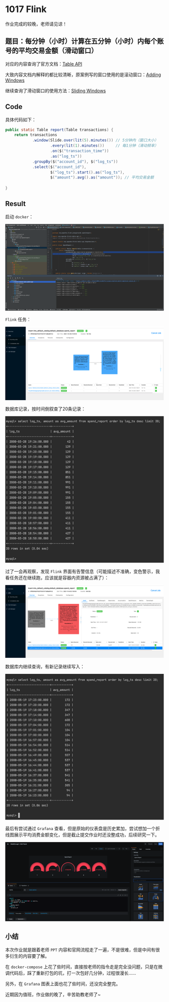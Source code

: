 # 1017 Flink

作业完成的较晚，老师请见谅！

## 题目：每分钟（小时）计算在五分钟（小时）内每个账号的平均交易金额（滑动窗口）

对应的内容查询了官方文档：[Table API](https://ci.apache.org/projects/flink/flink-docs-release-1.13/docs/try-flink/table_api/)

大致内容文档内解释的都比较清晰，原案例写的窗口使用的是滚动窗口：[Adding Windows](https://ci.apache.org/projects/flink/flink-docs-release-1.13/docs/try-flink/table_api/#adding-windows)

继续查询了滑动窗口的使用方法：[Sliding Windows](https://ci.apache.org/projects/flink/flink-docs-release-1.13/docs/dev/table/tableapi/#slide-sliding-windows)

## Code

具体代码如下：

``` Java
public static Table report(Table transactions) {
    return transactions
            .window(Slide.over(lit(5).minutes()) // 5分钟内（窗口大小）
                    .every(lit(1).minutes())     // 每1分钟（滑动频率）
                    .on($("transaction_time"))
                    .as("log_ts"))
            .groupBy($("account_id"), $("log_ts"))
            .select($("account_id"),
                    $("log_ts").start().as("log_ts"),
                    $("amount").avg().as("amount")); // 平均交易金额

}
```

## Result

启动 `docker`：

![启动docker](启动docker-compose.png)

`Flink` 任务：

![开始任务](开始任务.png)

数据库记录，按时间倒叙查了20条记录：

![查询结果](查询结果.png)

过了一会再观察，发现 `Flink` 界面有告警信息（可能描述不准确，变色警示，我看任务还在继续跑，应该就是容器内资源被占满了）：

![告警](告警.png)

数据库内继续查询，有新记录继续写入：

![继续查询](继续查询.png)

最后有尝试通过 `Grafana` 查看，但是原始的仪表盘是历史累加，尝试想加一个折线图展示平均消费金额变化，但是截止提交作业时还没整成功，后续研究一下。

![Grafana](Grafana.png)

## 小结

本次作业就是跟着老师 `PPT` 内容和官网流程走了一遍，不是很难，但是中间有很多衍生的内容要了解。

在 `docker-compose` 上花了些时间，直接按老师的指令走是完全没问题，只是在微调代码后，踩了重新打包的坑，打一次包好几分钟，过程很漫长……

另外，在 `Grafana` 图表上面也花了些时间，还没完全整完。

近期因为值班，作业做的晚了，辛苦助教老师了~
